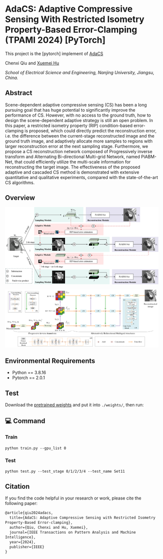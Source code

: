 # AdaCS: Adaptive Compressive Sensing With Restricted Isometry Property-Based Error-Clamping (TPAMI 2024) [PyTorch]

This project is the [pytorch] implement of [AdaCS](https://ieeexplore.ieee.org/document/10412658) 

Chenxi Qiu and [Xuemei Hu](https://scholar.google.com.hk/citations?hl=zh-CN&user=yZauWzEAAAAJ)

*School of Electrical Science and Engineering, Nanjing University, Jiangsu, China.*

## Abstract

Scene-dependent adaptive compressive sensing (CS) has been a long pursuing goal that has huge potential to significantly improve the performance of CS. However, with no access to the ground truth, how to design the scene-dependent adaptive strategy is still an open problem. In this paper, a restricted isometry property (RIP) condition-based error-clamping is proposed, which could directly predict the reconstruction error, i.e. the difference between the current-stage reconstructed image and the ground truth image, and adaptively allocate more samples to regions with larger reconstruction error at the next sampling stage. Furthermore, we propose a CS reconstruction network composed of Progressively inverse transform and Alternating Bi-directional Multi-grid Network, named PiABM-Net, that could efficiently utilize the multi-scale information for reconstructing the target image. The effectiveness of the proposed adaptive and cascaded CS method is demonstrated with extensive quantitative and qualitative experiments, compared with the state-of-the-art CS algorithms.

## Overview

![Cascaded AdaCS framework](figs/AdaCS.png)
 
![PiABM-Net](figs/PiABM-Net.png)

## Environmental Requirements
- Python == 3.8.16
- Pytorch == 2.0.1

## Test   

Download the [pretrained weights](https://box.nju.edu.cn/d/89dca6f22250415c9768/) and put it into `./weights/`, then run:

## :computer: Command
### Train
`python train.py --gpu_list 0`
### Test
`python test.py --test_stage 0/1/2/3/4 --test_name Set11`

## Citation

If you find the code helpful in your research or work, please cite the following paper:

```
@article{qiu2024adacs,
  title={AdaCS: Adaptive Compressive Sensing with Restricted Isometry Property-Based Error-clamping},
  author={Qiu, Chenxi and Hu, Xuemei},
  journal={IEEE Transactions on Pattern Analysis and Machine Intelligence},
  year={2024},
  publisher={IEEE}
}
```
